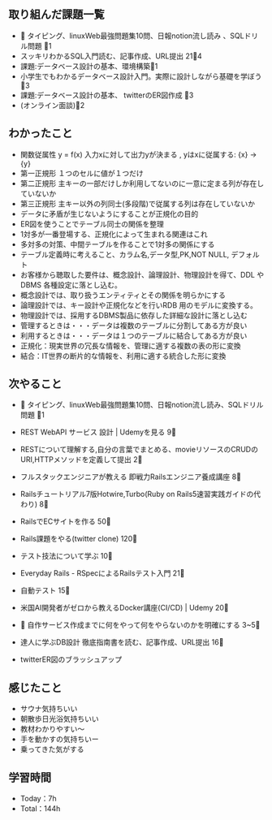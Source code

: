 
## 取り組んだ課題一覧

- :construction: タイピング、linuxWeb最強問題集10問、日報notion流し読み 、SQLドリル問題 :tomato:1
- スッキリわかるSQL入門読む、記事作成、URL提出 21:tomato:4
- 課題:データベース設計の基本、環境構築:tomato:1
- 小学生でもわかるデータベース設計入門。実際に設計しながら基礎を学ぼう:tomato:3
- 課題:データベース設計の基本、 twitterのER図作成 :tomato:3
- (オンライン面談):tomato:2

## わかったこと

- 関数従属性 y = f(x) 入力xに対して出力yが決まる , yはxに従属する: {x} -> {y}
- 第一正規形 １つのセルに値が１つだけ
- 第二正規形 主キーの一部だけしか利用してないのに一意に定まる列が存在していないか
- 第三正規形 主キー以外の列同士(多段階)で従属する列は存在していないか
- データに矛盾が生じないようにすることが正規化の目的
- ER図を使うことでテーブル同士の関係を整理
- 1対多が一番登場する、正規化によって生まれる関連はこれ
- 多対多の対策、中間テーブルを作ることで1対多の関係にする
- テーブル定義時に考えること、カラム名,データ型,PK,NOT NULL, デフォルト
- お客様から聴取した要件は、概念設計、論理設計、物理設計を得て、DDL やDBMS 各種設定に落とし込む。
- 概念設計では、取り扱うエンティティとその関係を明らかにする
- 論理設計では、キー設計や正規化などを行いRDB 用のモデルに変換する。
- 物理設計では、採用するDBMS製品に依存した詳細な設計に落とし込む
- 管理するときは・・・データは複数のテーブルに分割してある方が良い
- 利用するときは・・・データは１つのテーブルに結合してある方が良い
- 正規化：現実世界の冗長な情報を、管理に適する複数の表の形に変換
- 結合：IT世界の断片的な情報を、利用に適する統合した形に変換

## 次やること

- :construction: タイピング、linuxWeb最強問題集10問、日報notion流し読み、SQLドリル問題 :tomato:1

- REST WebAPI サービス 設計 | Udemyを見る 9:tomato:
- RESTについて理解する,自分の言葉でまとめる、movieリソースのCRUDのURI,HTTPメソッドを定義して提出 2:tomato:
- フルスタックエンジニアが教える 即戦力Railsエンジニア養成講座 8:tomato:
- Railsチュートリアル7版Hotwire,Turbo(Ruby on Rails5速習実践ガイドの代わり) 8:tomato:
- RailsでECサイトを作る 50:tomato:
- Rails課題をやる(twitter clone) 120:tomato:
- テスト技法について学ぶ 10:tomato:
- Everyday Rails - RSpecによるRailsテスト入門 21:tomato:
- 自動テスト 15:tomato:
- 米国AI開発者がゼロから教えるDocker講座(CI/CD) | Udemy 20:tomato:
- :compass: 自作サービス作成までに何をやって何をやらないのかを明確にする 3~5:tomato:

- 達人に学ぶDB設計 徹底指南書を読む、記事作成、URL提出 16:tomato:
- twitterER図のブラッシュアップ

## 感じたこと

- サウナ気持ちいい
- 朝散歩日光浴気持ちいい
- 教材わかりやすい〜
- 手を動かすの気持ちいー
- 乗ってきた気がする

## 学習時間

- Today：7h
- Total：144h
